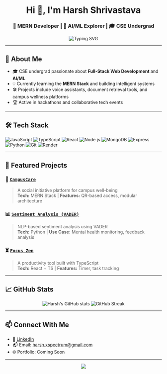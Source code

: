 <h1 align="center">Hi 👋, I'm Harsh Shrivastava</h1>
<h3 align="center">🚀 MERN Developer | 🤖 AI/ML Explorer | 🎓 CSE Undergrad</h3>

<p align="center">
  <img src="https://readme-typing-svg.demolab.com?font=Fira+Code&weight=500&size=22&pause=1000&color=00F7FF&center=true&vCenter=true&width=435&lines=Building+impactful+tech+with+empathy;Exploring+AI%2C+ML+%26+Web+Development;Always+learning+%26+collaborating](https://readme-typing-svg.demolab.com?font=Fira+Code&weight=500&size=22&pause=1000&color=00F7FF&center=true&vCenter=true&width=500&lines=Designing+tech+that+makes+a+difference;MERN+Stack+%7C+AI%2FML+Explorer;Driven+by+curiosity+%26+collaboration" alt="Typing SVG" />
</p>

---

## 🧠 About Me

- 🎓 CSE undergrad passionate about **Full-Stack Web Development** and **AI/ML**
- 💡 Currently learning the **MERN Stack** and building intelligent systems
- 🛠️ Projects include voice assistants, document retrieval tools, and campus wellness platforms
- 🏆 Active in hackathons and collaborative tech events

---

## 🛠️ Tech Stack

![JavaScript](https://img.shields.io/badge/-JavaScript-black?style=flat-square&logo=javascript)
![TypeScript](https://img.shields.io/badge/-TypeScript-black?style=flat-square&logo=typescript)
![React](https://img.shields.io/badge/-React-black?style=flat-square&logo=react)
![Node.js](https://img.shields.io/badge/-Node.js-black?style=flat-square&logo=node.js)
![MongoDB](https://img.shields.io/badge/-MongoDB-black?style=flat-square&logo=mongodb)
![Express](https://img.shields.io/badge/-Express-black?style=flat-square&logo=express)
![Python](https://img.shields.io/badge/-Python-black?style=flat-square&logo=python)
![Git](https://img.shields.io/badge/-Git-black?style=flat-square&logo=git)
![Render](https://img.shields.io/badge/-Render-black?style=flat-square&logo=render)

---

## 📌 Featured Projects

### 🌱 [`CampusCare`](https://github.com/Harsh-shrivastav/campus-care)
> A social initiative platform for campus well-being  
> **Tech:** MERN Stack | **Features:** QR-based access, modular architecture

### 📊 [`Sentiment Analysis (VADER)`](https://github.com/Harsh-shrivastav/sentiment-analysis-vader)
> NLP-based sentiment analysis using VADER  
> **Tech:** Python | **Use Case:** Mental health monitoring, feedback analysis

### ⏳ [`Focus Zen`](https://github.com/Harsh-shrivastav/focus-zen)
> A productivity tool built with TypeScript  
> **Tech:** React + TS | **Features:** Timer, task tracking

---

## 📈 GitHub Stats

<p align="center">
  <img src="https://github-readme-stats.vercel.app/api?username=Harsh-shrivastav&show_icons=true&theme=radical" alt="Harsh's GitHub stats" />
  <img src="https://github-readme-streak-stats.herokuapp.com/?user=Harsh-shrivastav&theme=radical" alt="GitHub Streak" />
</p>

---

## 📫 Connect With Me

- 💼 [LinkedIn](https://www.linkedin.com/in/harsh-shrivastava)
- 📬 Email: harsh.xspectrum@gmail.com
- 🌐 Portfolio: Coming Soon

---

<p align="center">
  <img src="https://github-profile-summary-cards.vercel.app/api/cards/profile-details?username=Harsh-shrivastav&theme=radical" />
</p>
